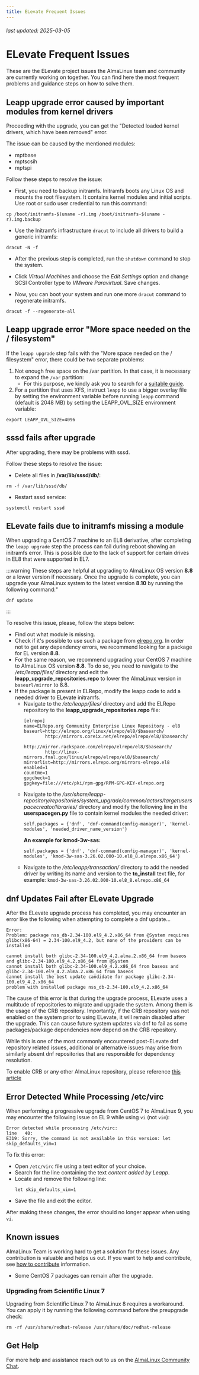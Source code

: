 ```yaml
---
title: ELevate Frequent Issues
---
```


###### last updated: 2025-03-05

# ELevate Frequent Issues

These are the ELevate project issues the AlmaLinux team and community are currently working on together. You can find here the most frequent problems and guidance steps on how to solve them.

## Leapp upgrade error caused by important modules from kernel drivers

Proceeding with the upgrade, you can get the "Detected loaded kernel drivers, which have been removed" error. 

The issue can be caused by the mentioned modules: 
* mptbase
* mptscsih 
* mptspi

Follow these steps to resolve the issue:

* First, you need to backup initramfs. Initramfs boots any Linux OS and mounts the root filesystem. It contains kernel modules and initial scripts. Use root or sudo user credential to run this command:

```
cp /boot/initramfs-$(uname -r).img /boot/initramfs-$(uname -r).img.backup
```

* Use the Initramfs infrastructure `dracut` to include all drivers to build a generic initramfs:

```
dracut -N -f
```

* After the previous step is completed, run the `shutdown` command to stop the system. 

* Click *Virtual Machines* and choose the *Edit Settings* option and change SCSI Controller type to *VMware Paravirtual*. Save changes.

* Now, you can boot your system and run one more `dracut` command to regenerate initramfs. 

```
dracut -f --regenerate-all
```

## Leapp upgrade error "More space needed on the / filesystem"

If the `leapp upgrade` step fails with the "More space needed on the / filesystem" error, there could be two separate problems:
 1. Not enough free space on the /var partition. In that case, it is necessary to expand the `/var` partition:
    * For this purpose, we kindly ask you to search for a [suitable guide](https://docs.icdc.io/en/compute/faq/extenddisk/).
 2. For a partition that uses XFS, instruct `leapp` to use a bigger overlay file by setting the environment variable before running `leapp` command (default is 2048 MB) by setting the LEAPP_OVL_SIZE environment variable:

```
export LEAPP_OVL_SIZE=4096
```

## sssd fails after upgrade

After upgrading, there may be problems with sssd.

Follow these steps to resolve the issue:

* Delete all files in **/var/lib/sssd/db/**:

```
rm -f /var/lib/sssd/db/
```

* Restart sssd service: 

```
systemctl restart sssd
```

## ELevate fails due to initramfs missing a module

When upgrading a CentOS 7 machine to an EL8 derivative, after completing the `leapp upgrade` step the process can fail during reboot showing an initramfs error. This is possible due to the lack of support for certain drives in EL8 that were supported in EL7. 

:::warning
These steps are helpful at upgrading to AlmaLinux OS version **8.8** or a lower version if necessary. Once the upgrade is complete, you can upgrade your AlmaLinux system to the latest version **8.10** by running the following command:"
  ```
  dnf update
  ```
:::

To resolve this issue, please, follow the steps below: 
* Find out what module is missing. 
* Check if it's possible to use such a package from [elrepo.org](https://elrepo.org/wiki/doku.php?id=deviceids). In order not to get any dependency errors, we recommend looking for a package for EL version **8.8**. 
* For the same reason, we recommend upgrading your CentOS 7 machine to AlmaLinux OS version **8.8**. To do so, you need to navigate to the */etc/leapp/files/* directory and edit the **leapp_upgrade_repositories.repo** to lower the AlmaLinux version in `baseurl/mirror` to 8.8.
* If the package is present in ELRepo, modify the leapp code to add a needed driver to ELevate initramfs. 
    * Navigate to the */etc/leapp/files/* directory and add the ELRepo repository to the **leapp_upgrade_repositories.repo** file:
       ```
       [elrepo]
       name=ELRepo.org Community Enterprise Linux Repository - el8
       baseurl=http://elrepo.org/linux/elrepo/el8/$basearch/
               http://mirrors.coreix.net/elrepo/elrepo/el8/$basearch/
               http://mirror.rackspace.com/elrepo/elrepo/el8/$basearch/
               http://linux-mirrors.fnal.gov/linux/elrepo/elrepo/el8/$basearch/
       mirrorlist=http://mirrors.elrepo.org/mirrors-elrepo.el8
       enabled=1
       countme=1
       gpgcheck=1
       gpgkey=file:///etc/pki/rpm-gpg/RPM-GPG-KEY-elrepo.org
       ```
    * Navigate to the */usr/share/leapp-repository/repositories/system_upgrade/common/actors/targetuserspacecreator/libraries/* directory and modify the following line in the **userspacegen.py** file to contain kernel modules the needed driver: 
      ```
      self.packages = {'dnf', 'dnf-command(config-manager)', 'kernel-modules', 'needed_driver_name_version'}
      ```
      **An example for kmod-3w-sas:**
      ```
      self.packages = {'dnf', 'dnf-command(config-manager)', 'kernel-modules', 'kmod-3w-sas-3.26.02.000-10.el8_8.elrepo.x86_64'}
      ```
    * Navigate to the */etc/leapp/transaction/* directory to add the needed driver by writing its name and version to the **to_install** text file, for example: `kmod-3w-sas-3.26.02.000-10.el8_8.elrepo.x86_64`

## dnf Updates Fail after ELevate Upgrade

After the ELevate upgrade process has completed, you may encounter an error like the following when attempting to complete a dnf update...
  ```
  Error: 
  Problem: package nss_db-2.34-100.el9_4.2.x86_64 from @System requires glibc(x86-64) = 2.34-100.el9_4.2, but none of the providers can be installed

  cannot install both glibc-2.34-100.el9_4.2.alma.2.x86_64 from baseos and glibc-2.34-100.el9_4.2.x86_64 from @System
  cannot install both glibc-2.34-100.el9_4.2.x86_64 from baseos and glibc-2.34-100.el9_4.2.alma.2.x86_64 from baseos
  cannot install the best update candidate for package glibc-2.34-100.el9_4.2.x86_64
  problem with installed package nss_db-2.34-100.el9_4.2.x86_64
  ```
  The cause of this error is that during the upgrade process, ELevate uses a multitude of repositories to migrate and upgrade the system. Among them is the usage of the CRB repository. Importantly, if the CRB repository was not enabled on the system prior to using ELevate, it will remain disabled after the upgrade. This can cause future system updates via dnf to fail as some packages/package dependencies now depend on the CRB repository. 

  While this is one of the most commonly encountered post-ELevate dnf repository related issues, additional or alternative issues may arise from similarly absent dnf repositories that are responsible for dependency resolution.

  To enable CRB or any other AlmaLinux repository, please reference [this article](/repos/AlmaLinux.html)

## Error Detected While Processing /etc/virc

  When performing a progressive upgrade from CentOS 7 to AlmaLinux 9, you may encounter the following issue on EL 9 while using `vi` (not `vim`):
  ```
  Error detected while processing /etc/virc:
  line   40:
  E319: Sorry, the command is not available in this version: let skip_defaults_vim=1
  ```
  To fix this error:
  * Open `/etc/virc` file using a text editor of your choice.
  * Search for the line containing the text *content added by Leapp*.
  * Locate and remove the following line:
    ```
    let skip_defaults_vim=1
    ```
  * Save the file and exit the editor. 
  
  After making these changes, the error should no longer appear when using `vi`.

## Known issues 

AlmaLinux Team is working hard to get a solution for these issues. Any contribution is valuable and helps us out. If you want to help and contribute, see [how to contribute](/elevate/#how-to-contribute) information. 

* Some CentOS 7 packages can remain after the upgrade.

### Upgrading from Scientific Linux 7

Upgrading from Scientific Linux 7 to AlmaLinux 8 requires a workaround. You can apply it by running the following command before the preupgrade check: 

  ```
  rm -rf /usr/share/redhat-release /usr/share/doc/redhat-release
  ```

## Get Help 

For more help and assistance reach out to us on the [AlmaLinux Community Chat](https://chat.almalinux.org/almalinux/channels/migration).
